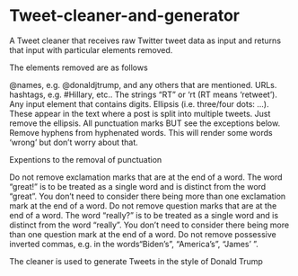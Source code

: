 # Tweet-cleaner-and-generator
A Tweet cleaner that receives raw Twitter tweet data as input and returns that input with particular elements removed.

The elements removed are as follows

@names, e.g. @donaldjtrump, and any others that are mentioned.
URLs.
hashtags, e.g. #Hillary, etc..
The strings “RT” or ‘rt (RT means ‘retweet’).
Any input element that contains digits.
Ellipsis (i.e. three/four dots: ...). These appear in the text where a post is split into multiple tweets.
Just remove the ellipsis.
All punctuation marks BUT see the exceptions below.
Remove hyphens from hyphenated words. This will render some words ‘wrong’ but don’t worry about
that.

Expentions to the removal of punctuation

Do not remove exclamation marks that are at the end of a word. The word “great!” is to be treated
as a single word and is distinct from the word “great”. You don’t need to consider there being more
than one exclamation mark at the end of a word.
Do not remove question marks that are at the end of a word. The word “really?” is to be treated as
a single word and is distinct from the word “really”. You don’t need to consider there being more
than one question mark at the end of a word.
Do not remove possessive inverted commas, e.g. in the words“Biden’s”, “America’s”, “James’ ”.

The cleaner is used to generate Tweets in the style of Donald Trump
